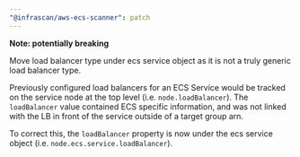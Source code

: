 ```yaml
---
"@infrascan/aws-ecs-scanner": patch
---
```


**Note: potentially breaking**

Move load balancer type under ecs service object as it is not a truly generic load balancer type.

Previously configured load balancers for an ECS Service would be tracked on the service node at the top level (i.e. `node.loadBalancer`).
The `loadBalancer` value contained ECS specific information, and was not linked with the LB in front of the service outside of a target group arn.

To correct this, the `loadBalancer` property is now under the ecs service object (i.e. `node.ecs.service.loadBalancer`).
